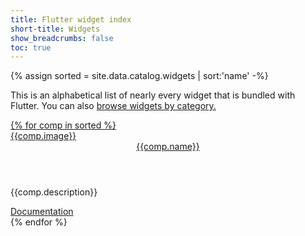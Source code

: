 ```yaml
---
title: Flutter widget index
short-title: Widgets
show_breadcrumbs: false
toc: true
---
```


{% assign sorted = site.data.catalog.widgets | sort:'name' -%}

This is an alphabetical list of nearly every widget that is bundled with Flutter. You can also <a href="/development/ui/widgets-catalog">browse widgets by category.

<div class="card-deck card-deck--responsive">
{% for comp in sorted %}
    <div class="card">
        <div class="card-image-holder">
            {{comp.image}}
        </div>
        <div class="card-body">
            <a href="{{comp.link}}"><header class="card-title">{{comp.name}}</header></a>
            <p class="card-text">{{comp.description}}</p>
        </div>
        <div class="card-footer card-footer--transparent">
            <a href="{{comp.link}}">Documentation</a>
        </div>
    </div>
{% endfor %}
</div>
